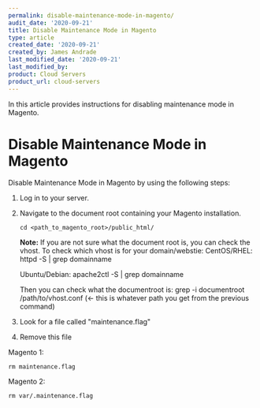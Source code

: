 ```yaml
---
permalink: disable-maintenance-mode-in-magento/
audit_date: '2020-09-21'
title: Disable Maintenance Mode in Magento
type: article
created_date: '2020-09-21'
created_by: James Andrade
last_modified_date: '2020-09-21'
last_modified_by:
product: Cloud Servers
product_url: cloud-servers
---
```


In this article provides instructions for disabling maintenance mode in Magento.

# Disable Maintenance Mode in Magento

Disable Maintenance Mode in Magento by using the following steps:

1. Log in to your server.

2. Navigate to the document root containing your Magento installation. 
    
    `cd <path_to_magento_root>/public_html/`

    **Note:** If you are not sure what the document root is, you can check the vhost. To check which vhost is for your domain/webstie:
    CentOS/RHEL:
    httpd -S | grep domainname
    
    Ubuntu/Debian:
    apache2ctl -S | grep domainname
    
    Then you can check what the documentroot is:
    grep -i documentroot /path/to/vhost.conf     (<- this is whatever path you get from the previous command)
    
3. Look for a file called "maintenance.flag"

4. Remove this file

Magento 1:
```
rm maintenance.flag
```

Magento 2:

```
rm var/.maintenance.flag
```
